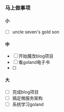 ### 马上做事项

#### 小
- [ ] uncle seven's gold son


#### 中
- [ ] 开始魔改blog项目
- [ ] 看goland电子书
- [ ]

#### 大
- [ ] 完成blog项目
- [ ] 搞定微服务架构
- [ ] 系统学习goland
